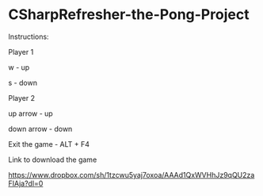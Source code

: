 # CSharpRefresher-the-Pong-Project

Instructions:

Player 1

w - up

s - down

Player 2

up arrow - up

down arrow - down

Exit the game - ALT + F4

Link to download the game

https://www.dropbox.com/sh/1tzcwu5yaj7oxoa/AAAd1QxWVHhJz9qQU2zaFIAja?dl=0
